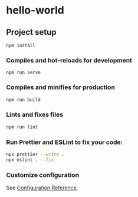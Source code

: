 # hello-world

## Project setup

```
npm install
```

### Compiles and hot-reloads for development

```
npm run serve
```

### Compiles and minifies for production

```bash
npm run build
```

### Lints and fixes files

```bash
npm run lint
```

### Run Prettier and ESLint to fix your code:

```bash
npx prettier --write .
npx eslint . --fix
```

### Customize configuration

See [Configuration Reference](https://cli.vuejs.org/config/).
